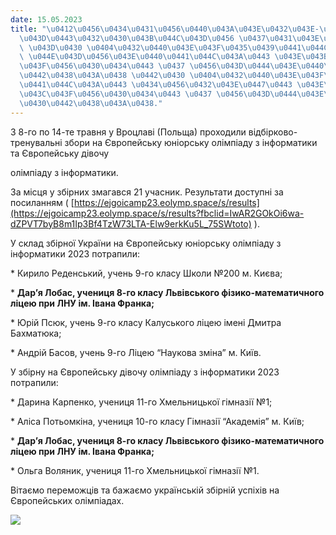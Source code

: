 ```yaml
---
date: 15.05.2023
title: "\u0412\u0456\u0434\u0431\u0456\u0440\u043A\u043E\u0432\u043E-\u0442\u0440\u0435\
  \u043D\u0443\u0432\u0430\u043B\u044C\u043D\u0456 \u0437\u0431\u043E\u0440\u0438\
  \ \u043D\u0430 \u0404\u0432\u0440\u043E\u043F\u0435\u0439\u0441\u044C\u043A\u0443\
  \ \u044E\u043D\u0456\u043E\u0440\u0441\u044C\u043A\u0443 \u043E\u043B\u0456\u043C\
  \u043F\u0456\u0430\u0434\u0443 \u0437 \u0456\u043D\u0444\u043E\u0440\u043C\u0430\
  \u0442\u0438\u043A\u0438 \u0442\u0430 \u0404\u0432\u0440\u043E\u043F\u0435\u0439\
  \u0441\u044C\u043A\u0443 \u0434\u0456\u0432\u043E\u0447\u0443 \u043E\u043B\u0456\
  \u043C\u043F\u0456\u0430\u0434\u0443 \u0437 \u0456\u043D\u0444\u043E\u0440\u043C\
  \u0430\u0442\u0438\u043A\u0438."
---
```

З 8-го по 14-те травня у Вроцлаві (Польща) проходили відбірково-тренувальні збори на Європейську юніорську олімпіаду з інформатики та Європейську дівочу

олімпіаду з інформатики.

За місця у збірних змагався 21 учасник. Результати доступні за посиланням (
[https://ejgoicamp23.eolymp.space/s/results](https://ejgoicamp23.eolymp.space/s/results?fbclid=IwAR2GOkOi6wa-dZPVT7byB8m1Ip3Bf4TzW73LTA-Elw9erkKu5L_75SWtoto)
).

У склад збірної України на Європейську юніорську олімпіаду з інформатики 2023 потрапили:

\* Кирило Реденський, учень 9-го класу Школи №200 м. Києва;

\*
**Дар’я Лобас, учениця 8-го класу Львівського фізико-математичного ліцею при ЛНУ ім. Івана Франка;**

\* Юрій Псюк, учень 9-го класу Калуського ліцею імені Дмитра Бахматюка;

\* Андрій Басов, учень 9-го Ліцею “Наукова зміна” м. Київ.

У збірну на Європейську дівочу олімпіаду з інформатики 2023 потрапили:

\* Дарина Карпенко, учениця 11-го Хмельницької гімназії №1;

\* Аліса Потьомкіна, учениця 10-го класу Гімназії “Академія” м. Київ;

\*
**Дар’я Лобас, учениця 8-го класу Львівського фізико-математичного ліцею при ЛНУ ім. Івана Франка;**

\* Ольга Воляник, учениця 11-го Хмельницької гімназії №1.

Вітаємо переможців та бажаємо українській збірній успіхів на Європейських олімпіадах.

![](/files/відбірково-тренуваль-inf_2023.png)